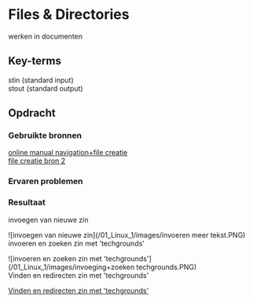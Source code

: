 # Files & Directories
werken in documenten

## Key-terms
stin (standard input)  
stout (standard output)  

	
## Opdracht
### Gebruikte bronnen
[online manual navigation+file creatie](https://www.pluralsight.com/guides/beginner-linux-navigation-manual)  
[file creatie bron 2](https://monovm.com/blog/how-to-create-a-text-file-in-linux/)  

### Ervaren problemen


### Resultaat
invoegen van nieuwe zin


![invoegen van nieuwe zin](/01_Linux_1/images/invoeren meer tekst.PNG)  
invoeren en zoeken zin met 'techgrounds'

![invoeren en zoeken zin met 'techgrounds'](/01_Linux_1/images/invoeging+zoeken techgrounds.PNG)  
Vinden en redirecten zin met 'techgrounds'

[Vinden en redirecten zin met 'techgrounds'](/01_Linux_1/images/redirect.png)